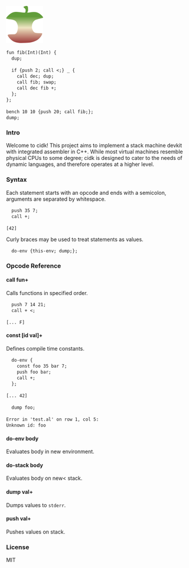![Logo](logo.png)
  
```
fun fib(Int)(Int) {
  dup;
    
  if {push 2; call <;} _ {
    call dec; dup;
    call fib; swap;
    call dec fib +;
  };
};

bench 10 10 {push 20; call fib;};
dump;
```

### Intro
Welcome to cidk! This project aims to implement a stack machine devkit with integrated assembler in C++. While most virtual machines resemble physical CPUs to some degree; cidk is designed to cater to the needs of dynamic languages, and therefore operates at a higher level.

### Syntax
Each statement starts with an opcode and ends with a semicolon, arguments are separated by whitespace.

```
  push 35 7;
  call +;

[42]
```

Curly braces may be used to treat statements as values.

```
  do-env {this-env; dump;};
```

### Opcode Reference

#### call fun+
Calls functions in specified order.

```
  push 7 14 21;
  call + <;

[... F]
```

#### const [id val]+
Defines compile time constants.

```
  do-env {
    const foo 35 bar 7;
    push foo bar;
    call +;
  };
  
[... 42]

  dump foo;

Error in 'test.al' on row 1, col 5:
Unknown id: foo
```

#### do-env body
Evaluates body in new environment.

#### do-stack body
Evaluates body on new< stack.

#### dump val+
Dumps values to `stderr`.

#### push val+
Pushes values on stack.

### License
MIT